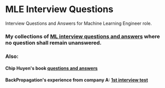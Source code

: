 # MLE Interview Questions
Interview Questions and Answers for Machine Learning Engineer role.

### My collections of [ML interview questions and answers](my-qna-collections.md) where no question shall remain unanswered.

### Also:
#### Chip Huyen's book [questions and answers](ml-interviews-book/ml-interviews-book.md)

#### BackPropagation's experience from company A: [1st interview test](https://github.com/backpropagation64/mle-interview-questions/blob/main/Company_A_Questions.md)